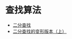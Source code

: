 # 查找算法

- [二分查找](search_algorithm/binary_search)
- [二分查找的变形版本（上）](search_algorithm/binary_search_extend_part_1)